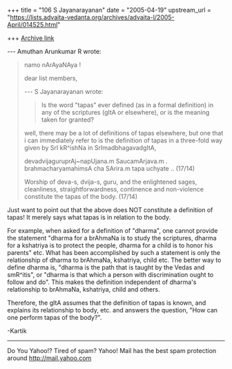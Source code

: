 +++
title = "106 S Jayanarayanan"
date = "2005-04-19"
upstream_url = "https://lists.advaita-vedanta.org/archives/advaita-l/2005-April/014525.html"

+++
[Archive link](https://lists.advaita-vedanta.org/archives/advaita-l/2005-April/014525.html)

--- Amuthan Arunkumar R <aparyap at yahoo.co.in> wrote:
> namo nArAyaNAya !
> 
> dear list members,
> 
> --- S Jayanarayanan <sjayana at yahoo.com> wrote:
> > Is the word "tapas" ever defined (as in a formal
> > definition) in
> > any of the scriptures (gItA or elsewhere), or is the
> > meaning
> > taken for granted? 
> 
> well, there may be a lot of definitions of tapas
> elsewhere, but one that i can immediately refer to is
> the definition of tapas in a three-fold way given by
> SrI kR^ishNa in SrImadbhagavadgItA,
> 
> devadvijaguruprAj~napUjana.m SaucamArjava.m .
> brahmacharyamahimsA cha SArira.m tapa uchyate ..
> (17/14)
> 
> Worship of deva-s, dvija-s, guru, and the enlightened
> sages, cleanliness, straightforwardness, continence
> and non-violence constitute the tapas of the body.
> (17/14) 
> 

Just want to point out that the above does NOT constitute a
definition of tapas! It merely says what tapas is in relation to
the body.

For example, when asked for a definition of "dharma", one cannot
provide the statement "dharma for a brAhmaNa is to study the
scriptures, dharma for a kshatriya is to protect the people,
dharma for a child is to honor his parents" etc. What has been
accomplished by such a statement is only the relationship of
dharma to brAhmaNa, kshatriya, child etc. The better way to
define dharma is, "dharma is the path that is taught by the
Vedas and smR^itis", or "dharma is that which a person with
discrimination ought to follow and do". This makes the
definition independent of dharma's relationship to brAhmaNa,
kshatriya, child and others.

Therefore, the gItA assumes that the definition of tapas is
known, and explains its relationship to body, etc. and answers
the question, "How can one perform tapas of the body?".

-Kartik

__________________________________________________
Do You Yahoo!?
Tired of spam?  Yahoo! Mail has the best spam protection around 
http://mail.yahoo.com 

